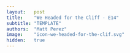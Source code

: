 ```yaml
---
layout:   post
title:    "We Headed for the Cliff - E14"
subtitle: "TEMPLATE"
authors:  "Matt Perez"
image:    "icon-we-headed-for-the-clif.svg"
hidden:   true
---
```


<div style="display: none;">
 <p></p>
</div>
